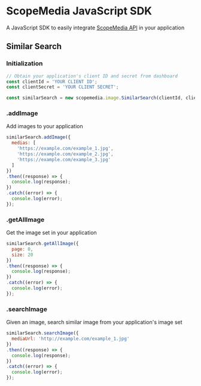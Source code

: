 ScopeMedia JavaScript SDK
=====

A JavaScript SDK to easily integrate [ScopeMedia API](https://developer.scopemedia.com/documentation/) in your application

Similar Search
-----

### Initialization

```js
// Obtain your application's client ID and secret from dashboard
const clientId = 'YOUR CLIENT ID';
const clientSecret = 'YOUR CLIENT SECRET';

const similarSearch = new scopemedia.image.SimilarSearch(clientId, clientSecret);
```

### .addImage
Add images to your application

```js
similarSearch.addImage({
  medias: [
    'https://example.com/example_1.jpg',
    'https://example.com/example_2.jpg',
    'https://example.com/example_3.jpg'
  ]
})
.then((response) => {
  console.log(response);
})
.catch((error) => {
  console.log(error);
});
```

### .getAllImage
Get the image set in your application

```js
similarSearch.getAllImage({
  page: 0,
  size: 20
})
.then((response) => {
  console.log(response);
})
.catch((error) => {
  console.log(error);
});
```

### .searchImage
Given an image, search similar image from your application's image set

```js
similarSearch.searchImage({
  mediaUrl: 'http://example.com/example_1.jpg'
})
.then((response) => {
  console.log(response);
})
.catch((error) => {
  console.log(error);
});
```
